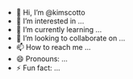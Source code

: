 - 👋 Hi, I’m @kimscotto
- 👀 I’m interested in ...
- 🌱 I’m currently learning ...
- 💞️ I’m looking to collaborate on ...
- 📫 How to reach me ...
- 😄 Pronouns: ...
- ⚡ Fun fact: ...

<!---
kimscotto/kimscotto is a ✨ special ✨ repository because its `README.md` (this file) appears on your GitHub profile.
You can click the Preview link to take a look at your changes.
--->
